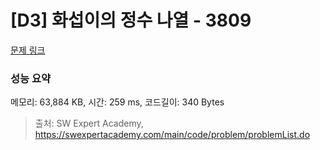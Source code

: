 # [D3] 화섭이의 정수 나열 - 3809 

[문제 링크](https://swexpertacademy.com/main/code/problem/problemDetail.do?contestProbId=AWHz7xD6A20DFAVB) 

### 성능 요약

메모리: 63,884 KB, 시간: 259 ms, 코드길이: 340 Bytes



> 출처: SW Expert Academy, https://swexpertacademy.com/main/code/problem/problemList.do